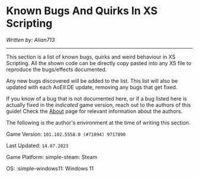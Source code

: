 # Known Bugs And Quirks In XS Scripting

_Written by: Alian713_

---

This section is a list of known bugs, quirks and weird behaviour in XS Scripting. All the shown code can be directly copy pasted into any XS file to reproduce the bugs/effects documented.

Any new bugs discovered will be added to the list. This list will also be updated with each AoEII:DE update, removing any bugs that get fixed.

If you know of a bug that is not documented here, or if a bug listed here is actually fixed in the _indicated_ game version, reach out to the authors of this guide! Check the [About](/) page for relevant information about the authors.

The following is the author's environment at the time of writing this section.

Game Version: `101.102.5558.0 (#71094) 9717890`

Last Updated: `14.07.2023`

Game Platform: simple-steam: Steam

OS: :simple-windows11: Windows 11


